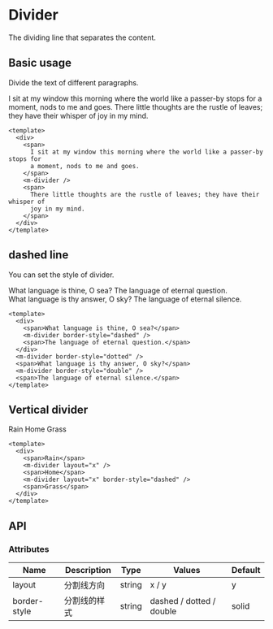 # Divider

The dividing line that separates the content.

## Basic usage

Divide the text of different paragraphs.

<div>
    <span>
      I sit at my window this morning where the world like a passer-by stops for
      a moment, nods to me and goes.
    </span>
    <m-divider />
    <span>
      There little thoughts are the rustle of leaves; they have their whisper of
      joy in my mind.
    </span>
  </div>

```vue
<template>
  <div>
    <span>
      I sit at my window this morning where the world like a passer-by stops for
      a moment, nods to me and goes.
    </span>
    <m-divider />
    <span>
      There little thoughts are the rustle of leaves; they have their whisper of
      joy in my mind.
    </span>
  </div>
</template>
```

## dashed line

You can set the style of divider.

  <div>
    <span>What language is thine, O sea?</span>
    <m-divider border-style="dashed" />
    <span>The language of eternal question.</span>
  </div>
  <m-divider border-style="dotted" />
  <span>What language is thy answer, O sky?</span>
  <m-divider border-style="double" />
  <span>The language of eternal silence.</span>

```vue
<template>
  <div>
    <span>What language is thine, O sea?</span>
    <m-divider border-style="dashed" />
    <span>The language of eternal question.</span>
  </div>
  <m-divider border-style="dotted" />
  <span>What language is thy answer, O sky?</span>
  <m-divider border-style="double" />
  <span>The language of eternal silence.</span>
</template>
```

## Vertical divider

  <div>
    <span>Rain</span>
    <m-divider layout="x" />
    <span>Home</span>
    <m-divider layout="x" border-style="dashed" />
    <span>Grass</span>
  </div>

```vue
<template>
  <div>
    <span>Rain</span>
    <m-divider layout="x" />
    <span>Home</span>
    <m-divider layout="x" border-style="dashed" />
    <span>Grass</span>
  </div>
</template>
```

## API

### Attributes

| Name         | Description                       | Type    | Values                   | Default   |
| ------------ | ------------------------ | ------- | ---------------------- | -------- |
| layout       | 分割线方向               | string  | x / y | y       |  
| border-style | 分割线的样式             | string  | dashed / dotted / double | solid        |
